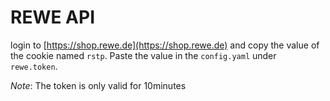 # REWE API

login to [https://shop.rewe.de](https://shop.rewe.de) and copy the value of the cookie named `rstp`.
Paste the value in the `config.yaml` under `rewe.token`.

_Note_: The token is only valid for 10minutes